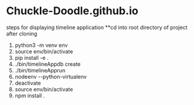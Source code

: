# Chuckle-Doodle.github.io
steps for displaying timeline application
**cd into root directory of project after cloning
1. python3 -m venv env
2. source env/bin/activate
3. pip install -e .
4. ./bin/timelineAppdb create
5. ./bin/timelineApprun
6. nodeenv --python-virtualenv
7. deactivate
8. source env/bin/activate
9. npm install .

